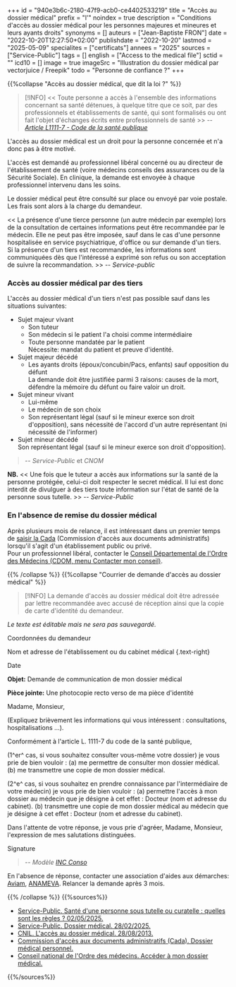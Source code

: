 +++
id = "940e3b6c-2180-47f9-acb0-ce4402533219"
title = "Accès au dossier médical"
prefix = "l'"
noindex = true
description = "Conditions d'accès au dossier médical pour les personnes majeures et mineures et leurs ayants droits"
synonyms = []
auteurs = ["Jean-Baptiste FRON"]
date = "2022-10-20T12:27:50+02:00"
publishdate = "2022-10-20"
lastmod = "2025-05-09"
specialites = ["certificats"]
annees = "2025"
sources = ["Service-Public"]
tags = []
english = ["Access to the medical file"]
sctid = ""
icd10 = []
image = true
imageSrc = "Illustration du dossier médical par vectorjuice / Freepik"
todo = "Personne de confiance ?"
+++

{{%collapse "Accès au dossier médical, que dit la loi ?" %}}

> [!INFO]
> << Toute personne a accès à l'ensemble des informations concernant sa santé détenues, à quelque titre que ce soit, par des professionnels et établissements de santé, qui sont formalisés ou ont fait l'objet d'échanges écrits entre professionnels de santé >> -- *[Article L1111-7 - Code de la santé publique](https://www.legifrance.gouv.fr/codes/article_lc/LEGIARTI000024316824/2024-03-21/)*

L'accès au dossier médical est un droit pour la personne concernée et n'a donc pas à être motivé.

L'accès est demandé au professionnel libéral concerné ou au directeur de l'établissement de santé (voire médecins conseils des assurances ou de la Sécurité Sociale). En clinique, la demande est envoyée à chaque professionnel intervenu dans les soins.

Le dossier médical peut être consulté sur place ou envoyé par voie postale. Les frais sont alors à la charge du demandeur.

<< La présence d'une tierce personne (un autre médecin par exemple) lors de la consultation de certaines informations peut être recommandée par le médecin. Elle ne peut pas être imposée, sauf dans le cas d'une personne hospitalisée en service psychiatrique, d'office ou sur demande d'un tiers.  
Si la présence d'un tiers est recommandée, les informations sont communiquées dès que l'intéressé a exprimé son refus ou son acceptation de suivre la recommandation. >> -- *Service-public*

### Accès au dossier médical par des tiers

L'accès au dossier médical d'un tiers n'est pas possible sauf dans les situations suivantes:

- Sujet majeur vivant
  - Son tuteur
  - Son médecin si le patient l'a choisi comme intermédiaire
  - Toute personne mandatée par le patient  
    Nécessite: mandat du patient et preuve d'identité.
- Sujet majeur décédé
  - Les ayants droits (époux/concubin/Pacs, enfants) sauf opposition du défunt  
    La demande doit être justifiée parmi 3 raisons: causes de la mort, défendre la mémoire du défunt ou faire valoir un droit.
- Sujet mineur vivant
  - Lui-même
  - Le médecin de son choix
  - Son représentant légal (sauf si le mineur exerce son droit d'opposition), sans nécessité de l'accord d'un autre représentant (ni nécessité de l'informer)
- Sujet mineur décédé  
  Son représentant légal (sauf si le mineur exerce son droit d'opposition).

> -- *Service-Public* et *CNOM*

**NB.** << Une fois que le tuteur a accès aux informations sur la santé de la personne protégée, celui-ci doit respecter le secret médical. Il lui est donc interdit de divulguer à des tiers toute information sur l'état de santé de la personne sous tutelle. >> -- *Service-Public*

### En l'absence de remise du dossier médical

Après plusieurs mois de relance, il est intéressant dans un premier temps de [saisir la Cada](https://www.cada.fr/formulaire-de-saisine) (Commission d'accès aux documents administratifs) lorsqu'il s'agit d'un établissement public ou privé.  
Pour un professionnel libéral, contacter le [Conseil Départemental de l'Ordre des Médecins (CDOM, menu Contacter mon conseil)](https://www.conseil-national.medecin.fr/lordre-medecins/conseils-regionaux-departementaux/conseils-departementaux-lordre).

{{% /collapse %}}
{{%collapse "Courrier de demande d'accès au dossier médical" %}}

> [!INFO]
> La demande d'accès au dossier médical doit être adressée par lettre recommandée avec accusé de réception ainsi que la copie de carte d'identité du demandeur.

*Le texte est éditable mais ne sera pas sauvegardé.*

<div class="card card-body my-4" contenteditable="true">

Coordonnées du demandeur

Nom et adresse de l'établissement ou du cabinet médical
{.text-right}

Date

**Objet:** Demande de communication de mon dossier médical

**Pièce jointe:** Une photocopie recto verso de ma pièce d'identité

Madame, Monsieur,

(Expliquez brièvement les informations qui vous intéressent : consultations, hospitalisations ...).

Conformément à l'article L. 1111-7 du code de la santé publique,

(1^er^ cas, si vous souhaitez consulter vous-même votre dossier)
je vous prie de bien vouloir :
(a) me permettre de consulter mon dossier médical.
(b) me transmettre une copie de mon dossier médical.

(2^e^ cas, si vous souhaitez en prendre connaissance par l'intermédiaire de votre médecin) je vous prie de bien vouloir :
(a) permettre l'accès à mon dossier au médecin que je désigne à cet effet : Docteur (nom et adresse du cabinet).
(b) transmettre une copie de mon dossier médical au médecin que je désigne à cet effet : Docteur (nom et adresse du cabinet).

Dans l'attente de votre réponse, je vous prie d'agréer, Madame, Monsieur, l'expression de mes salutations distinguées.

Signature
</div>

> -- *Modèle [INC Conso](https://www.inc-conso.fr/content/vous-demandez-pouvoir-consulter-votre-dossier-medical)*

En l'absence de réponse, contacter une association d'aides aux démarches: [Aviam](http://aviamfrance.org), [ANAMEVA](https://www.anameva.com). Relancer la demande après 3 mois.

{{% /collapse %}}
{{%sources%}}

- [Service-Public. Santé d'une personne sous tutelle ou curatelle : quelles sont les règles ? 02/05/2025.](https://www.service-public.fr/particuliers/vosdroits/F33899)
- [Service-Public. Dossier médical. 28/02/2025.](https://www.service-public.fr/particuliers/vosdroits/F12210)
- [CNIL. L'accès au dossier médical. 28/08/2013.](https://www.cnil.fr/fr/lacces-au-dossier-medical)
- [Commission d'accès aux documents administratifs (Cada). Dossier médical personnel.](https://www.cada.fr/administration/dossier-medical-personnel)
- [Conseil national de l'Ordre des médecins. Accéder à mon dossier médical.](https://www.conseil-national.medecin.fr/patient/droits/acceder-dossier-medical)

{{%/sources%}}
